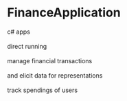# FinanceApplication
c# apps<br><br>
direct running<br><br>
manage financial transactions<br><br>
and elicit data for representations<br><br>
track spendings of users<br>
